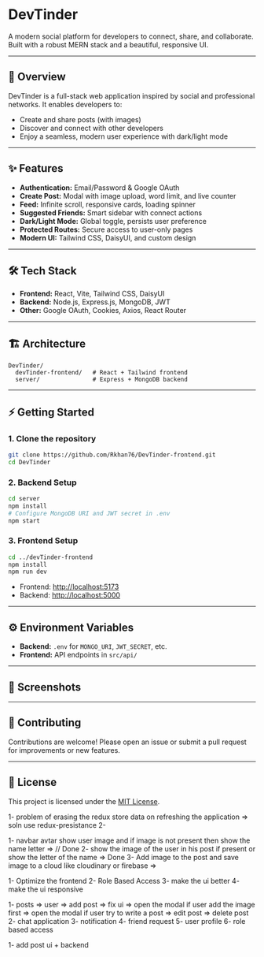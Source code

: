 # DevTinder

A modern social platform for developers to connect, share, and collaborate. Built with a robust MERN stack and a beautiful, responsive UI.

---

## 🚀 Overview
DevTinder is a full-stack web application inspired by social and professional networks. It enables developers to:
- Create and share posts (with images)
- Discover and connect with other developers
- Enjoy a seamless, modern user experience with dark/light mode

---

## ✨ Features
- **Authentication:** Email/Password & Google OAuth
- **Create Post:** Modal with image upload, word limit, and live counter
- **Feed:** Infinite scroll, responsive cards, loading spinner
- **Suggested Friends:** Smart sidebar with connect actions
- **Dark/Light Mode:** Global toggle, persists user preference
- **Protected Routes:** Secure access to user-only pages
- **Modern UI:** Tailwind CSS, DaisyUI, and custom design

---

## 🛠️ Tech Stack
- **Frontend:** React, Vite, Tailwind CSS, DaisyUI
- **Backend:** Node.js, Express.js, MongoDB, JWT
- **Other:** Google OAuth, Cookies, Axios, React Router

---

## 🏗️ Architecture
```
DevTinder/
  devTinder-frontend/   # React + Tailwind frontend
  server/               # Express + MongoDB backend
```

---

## ⚡ Getting Started

### 1. Clone the repository
```bash
git clone https://github.com/Rkhan76/DevTinder-frontend.git
cd DevTinder
```

### 2. Backend Setup
```bash
cd server
npm install
# Configure MongoDB URI and JWT secret in .env
npm start
```

### 3. Frontend Setup
```bash
cd ../devTinder-frontend
npm install
npm run dev
```

- Frontend: [http://localhost:5173](http://localhost:5173)
- Backend: [http://localhost:5000](http://localhost:5000)

---

## ⚙️ Environment Variables
- **Backend:** `.env` for `MONGO_URI`, `JWT_SECRET`, etc.
- **Frontend:** API endpoints in `src/api/`

---

## 📸 Screenshots
<!-- Add screenshots or GIFs here to showcase the UI -->

---

## 🤝 Contributing
Contributions are welcome! Please open an issue or submit a pull request for improvements or new features.

---

## 📄 License
This project is licensed under the [MIT License](LICENSE). 

<!-- Problem i am facing during project developemnt -->
1- problem of erasing the redux store data on refreshing the application  => soln use redux-presistance
2- 

<!-- Work to do -->
1- navbar avtar show user image and if image is not present then show the name letter  =>  // Done
2- show the image of the user in his post if present or show the letter of the name => Done
3- Add image to the post and save image to a cloud like cloudinary or firebase => 

<!--Major tasks to do on app-->
1- Optimize the frontend
2- Role Based Access
3- make the ui better
4- make the ui responsive

<!-- Main parts of application -->
1- posts
    => user
       => add post
         => fix ui
         => open the modal if user add the image first
         => open the modal if user try to write a post
       => edit post
       => delete post
2- chat application
3- notification
4- friend request
5- user profile
6- role based access


<!-- Today work to do -->
1- add post ui + backend